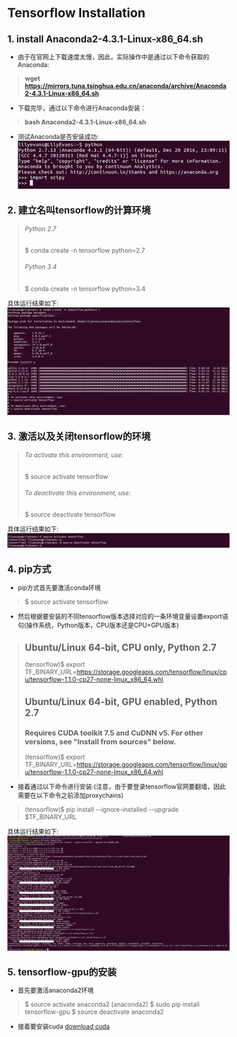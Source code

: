 # Tensorflow Installation

## 1. install Anaconda2-4.3.1-Linux-x86_64.sh

* 由于在官网上下载速度太慢，因此，实际操作中是通过以下命令获取的Anaconda:
 > **wget https://mirrors.tuna.tsinghua.edu.cn/anaconda/archive/Anaconda2-4.3.1-Linux-x86_64.sh**
* 下载完毕，通过以下命令进行Anaconda安装：
> **bash Anaconda2-4.3.1-Linux-x86_64.sh**
* 测试Anaconda是否安装成功:
![python](python.png)

## 2. 建立名叫tensorflow的计算环境

> ###### Python 2.7
> $ conda create -n tensorflow python=2.7
> ###### Python 3.4
> $ conda create -n tensorflow python=3.4

具体运行结果如下:
![conda create -n tensorflow python=2.7](conda_create.png)

## 3. 激活以及关闭tensorflow的环境

> ###### To activate this environment, use:
> $ source activate tensorflow
> ###### To deactivate this environment, use:
> $ source deactivate tensorflow

具体运行结果如下:
![source activate tensorflow](tensorflow_activate.png)

## 4. pip方式

* pip方式首先要激活conda环境
> $ source activate tensorflow

* 然后根据要安装的不同tensorflow版本选择对应的一条环境变量设置export语句(操作系统，Python版本，CPU版本还是CPU+GPU版本)
> ## Ubuntu/Linux 64-bit, CPU only, Python 2.7
> (tensorflow)$ export TF_BINARY_URL=https://storage.googleapis.com/tensorflow/linux/cpu/tensorflow-1.1.0-cp27-none-linux_x86_64.whl
> ## Ubuntu/Linux 64-bit, GPU enabled, Python 2.7
> ### Requires CUDA toolkit 7.5 and CuDNN v5. For other versions, see "Install from sources" below.
> (tensorflow)$ export TF_BINARY_URL=https://storage.googleapis.com/tensorflow/linux/gpu/tensorflow-1.1.0-cp27-none-linux_x86_64.whl

* 接着通过以下命令进行安装:(注意，由于要登录tensorflow官网要翻墙，因此需要在以下命令之前添加proxychains)
> (tensorflow)$ pip install --ignore-installed --upgrade $TF_BINARY_URL

具体运行结果如下:
![pip install --ignore-installed --upgrade $TF_BINARY_URL](pip_install_tensorflow.jpg)

## 5. tensorflow-gpu的安装

* 首先要激活anaconda2环境
> $ source activate anaconda2
> (anaconda2) $ sudo pip install tensorflow-gpu
> $ source deactivate anaconda2

* 接着要安装cuda
[download cuda](download_cuda.png)
